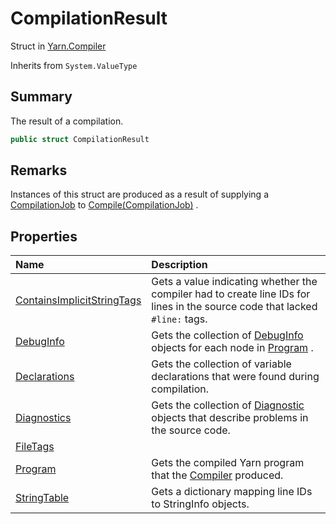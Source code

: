 # CompilationResult

Struct in [Yarn.Compiler](/api/csharp/yarn.compiler.md)

Inherits from `System.ValueType`

## Summary


The result of a compilation.


```csharp
public struct CompilationResult
```

## Remarks


Instances of this struct are produced as a result of supplying a  <a href="yarn.compiler.compilationjob.md">CompilationJob</a>  to  <a href="yarn.compiler.compiler.compile.md">Compile(CompilationJob)</a> .


## Properties

|Name|Description|
|:---|:---|
|[ContainsImplicitStringTags](/api/csharp/yarn.compiler.compilationresult.containsimplicitstringtags.md)|Gets a value indicating whether the compiler had to create line IDs for lines in the source code that lacked  <code>#line:</code>  tags.|
|[DebugInfo](/api/csharp/yarn.compiler.compilationresult.debuginfo.md)|Gets the collection of  <a href="yarn.compiler.compilationresult.debuginfo.md">DebugInfo</a>  objects for each node in  <a href="yarn.compiler.compilationresult.program.md">Program</a> .|
|[Declarations](/api/csharp/yarn.compiler.compilationresult.declarations.md)|Gets the collection of variable declarations that were found during compilation.|
|[Diagnostics](/api/csharp/yarn.compiler.compilationresult.diagnostics.md)|Gets the collection of  <a href="yarn.compiler.diagnostic.md">Diagnostic</a>  objects that describe problems in the source code.|
|[FileTags](/api/csharp/yarn.compiler.compilationresult.filetags.md)||
|[Program](/api/csharp/yarn.compiler.compilationresult.program.md)|Gets the compiled Yarn program that the  <a href="yarn.compiler.compiler.md">Compiler</a>  produced.|
|[StringTable](/api/csharp/yarn.compiler.compilationresult.stringtable.md)|Gets a dictionary mapping line IDs to StringInfo objects.|

